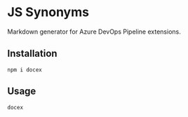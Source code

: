# JS Synonyms

Markdown generator for Azure DevOps Pipeline extensions.

## Installation

`npm i docex`

## Usage

`docex `
